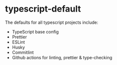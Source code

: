 # typescript-default

The defaults for all typescript projects include:

- TypeScript base config
- Prettier
- ESLint
- Husky
- Commitlint
- Github actions for linting, prettier & type-checking
